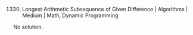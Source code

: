 1330. Longest Arithmetic Subsequence of Given Difference | Algorithms | Medium | Math, Dynamic Programming

No solution.
